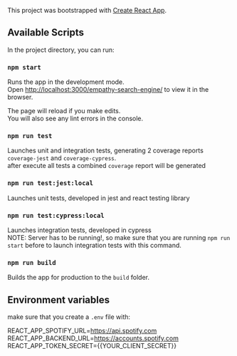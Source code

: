 This project was bootstrapped with [Create React App](https://github.com/facebook/create-react-app).

## Available Scripts

In the project directory, you can run:

### `npm start`

Runs the app in the development mode.<br />
Open [http://localhost:3000/empathy-search-engine/](http://localhost:3000/empathy-search-engine/) to view it in the browser.

The page will reload if you make edits.<br />
You will also see any lint errors in the console.

### `npm run test`

Launches unit and integration tests, generating 2 coverage reports `coverage-jest` and `coverage-cypress`.<br />
after execute all tests a combined `coverage` report will be generated

### `npm run test:jest:local`

Launches unit tests, developed in jest and react testing library

### `npm run test:cypress:local`

Launches integration tests, developed in cypress<br />
NOTE: Server has to be running!, so make sure that you are running `npm run start` before to launch integration tests with this command.

### `npm run build`

Builds the app for production to the `build` folder.<br />

## Environment variables

make sure that you create a `.env` file with:

REACT_APP_SPOTIFY_URL=https://api.spotify.com
REACT_APP_BACKEND_URL=https://accounts.spotify.com
REACT_APP_TOKEN_SECRET={{YOUR_CLIENT_SECRET}}
